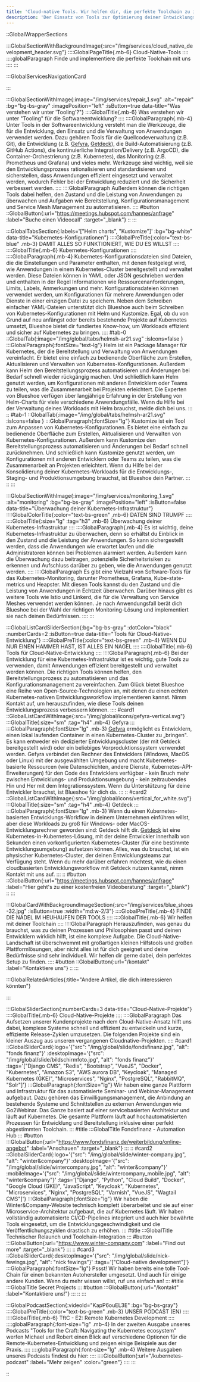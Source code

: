 ```yaml
---
title: 'Cloud-native Tools. Wir helfen dir, die perfekte Toolchain zu implementieren.'
description: 'Der Einsatz von Tools zur Optimierung deiner Entwicklungs - und Bereitstellungsprozesse ist essentiell. Wir helfen dir, die beste Lösung für dein Team zu finden.'
---
```


::GlobalWrapperSections

:::GlobalSectionWithBackgroundImage{:src="/img/services/cloud_native_development_header.svg"}
::::GlobalPageTitle{.mb-6}
Cloud-Native-Tools
::::
::::globalParagraph
Finde und implementiere die perfekte Toolchain mit uns
::::
:::

:::GlobalServicesNavigationCard

:::

:::GlobalSectionWithImage{:image="/img/services/repair_1.svg" :alt="repair" :bg="bg-bs-gray" :imagePosition="left" :isButton=true data-title="Was verstehen wir unter 'Tooling'?"}
::::GlobalTitle{.mb-6}
Was verstehen wir unter "Tooling" für die Softwareentwicklung?
::::
::::GlobalParagraph{.mb-4}
Unter Tools in der Softwareentwicklung versteht man die Werkzeuge, die für die Entwicklung, den Einsatz und die Verwaltung von Anwendungen verwendet werden. Dazu gehören Tools für die Quellcodeverwaltung (z.B. Git), die Entwicklung (z.B. <a href="https://gefyra.dev/" class="text-bs-blue hover:underline hover:decoration-bs-blue hover:decoration-solid" target="_blank">Gefyra</a>, <a href="https://getdeck.dev/" class="text-bs-blue hover:underline hover:decoration-bs-blue hover:decoration-solid" target="_blank">Getdeck</a>), die Build-Automatisierung (z.B. GitHub Actions), die kontinuierliche Integration/Delivery (z.B. ArgoCD), die Container-Orchestrierung (z.B. Kubernetes), das Monitoring (z.B. Prometheus und Grafana) und vieles mehr. Werkzeuge sind wichtig, weil sie den Entwicklungsprozess rationalisieren und standardisieren und sicherstellen, dass Anwendungen effizient eingesetzt und verwaltet werden, wodurch Fehler bei der Entwicklung reduziert und die Sicherheit verbessert werden.
::::
::::GlobalParagraph
Außerdem können die richtigen Tools dabei helfen, den Zustand und die Leistung von Anwendungen zu überwachen und Aufgaben wie Bereitstellung, Konfigurationsmanagement und Service Mesh Management zu automatisieren.
::::
#button
::GlobalButton{:url="https://meetings.hubspot.com/hannes/anfrage" :label="Buche einen Videocall" :target="_blank"}
::
:::

:::GlobalTabsSection{:labels='["Helm charts", "Kustomize"]' :bg="bg-white" data-title="Kubernetes-Konfigurationen"}
::::GlobalPreTitle{:color="text-bs-blue" .mb-3}
DAMIT ALLES SO FUNKTIONIERT, WIE DU ES WILLST
::::
::::GlobalTitle{.mb-6}
Kubernetes-Konfigurationen
::::
::::GlobalParagraph{.mb-4}
Kubernetes-Konfigurationsdateien sind Dateien, die die Einstellungen und Parameter enthalten, mit denen festgelegt wird, wie Anwendungen in einem Kubernetes-Cluster bereitgestellt und verwaltet werden. Diese Dateien können in YAML oder JSON geschrieben werden und enthalten in der Regel Informationen wie Ressourcenanforderungen, Limits, Labels, Anmerkungen und mehr. Konfigurationsdateien können verwendet werden, um Konfigurationen für mehrere Anwendungen oder Dienste in einer einzigen Datei zu speichern. Neben dem Schreiben einfacher YAML-Dateien unterstützt dich Blueshoe auch beim Schreiben von Kubernetes-Konfigurationen mit Helm und Kustomize. Egal, ob du von Grund auf neu anfängst oder bereits bestehende Projekte auf Kubernetes umsetzt, Blueshoe bietet dir fundiertes Know-how, um Workloads effizient und sicher auf Kubernetes zu bringen.
::::
#tab-0
::GlobalTab{:image="/img/global/tabs/helmsh-ar21.svg" :isIcons=false }
:::GlobalParagraph{:fontSize="text-lg"}
Helm ist ein Package Manager für Kubernetes, der die Bereitstellung und Verwaltung von Anwendungen vereinfacht. Er bietet eine einfach zu bedienende Oberfläche zum Erstellen, Aktualisieren und Verwalten von Kubernetes-Konfigurationen. Außerdem kann Helm den Bereitstellungsprozess automatisieren und Änderungen bei Bedarf schnell wieder rückgängig machen. Und schließlich kann Helm genutzt werden, um Konfigurationen mit anderen Entwicklern oder Teams zu teilen, was die Zusammenarbeit bei Projekten erleichtert. Die Experten von Blueshoe verfügen über langjährige Erfahrung in der Erstellung von Helm-Charts für viele verschiedene Anwendungsfälle. Wenn du Hilfe bei der Verwaltung deines Workloads mit Helm brauchst, melde dich bei uns.
:::
::
#tab-1
::GlobalTab{:image="/img/global/tabs/helmsh-ar21.svg" :isIcons=false }
:::GlobalParagraph{:fontSize="lg"}
Kustomize ist ein Tool zum Anpassen von Kubernetes-Konfigurationen. Es bietet eine einfach zu bedienende Oberfläche zum Erstellen, Aktualisieren und Verwalten von Kubernetes-Konfigurationen. Außerdem kann Kustomize den Bereitstellungsprozess automatisieren und Änderungen bei Bedarf schnell zurücknehmen. Und schließlich kann Kustomize genutzt werden, um Konfigurationen mit anderen Entwicklern oder Teams zu teilen, was die Zusammenarbeit an Projekten erleichtert. Wenn du Hilfe bei der Konsolidierung deiner Kubernetes-Workloads für die Entwicklungs-, Staging- und Produktionsumgebung brauchst, ist Blueshoe dein Partner.
:::
::
:::

:::GlobalSectionWithImage{:image="/img/services/monitoring_1.svg" :alt="monitoring" :bg="bg-bs-gray" :imagePosition="left" :isButton=false data-title="Überwachung deiner Kubernetes-Infrastruktur"}
::::GlobalColorTitle{:color="text-bs-green" .mb-6}
DATEN SIND TRUMPF
::::
::::GlobalTitle{:size="lg" :tag="h3" .mb-6}
Überwachung deiner Kubernetes-Infrastruktur
::::
::::GlobalParagraph{.mb-4}
Es ist wichtig, deine Kubernetes-Infrastruktur zu überwachen, denn so erhältst du Einblick in den Zustand und die Leistung der Anwendungen. So kann sichergestellt werden, dass die Anwendungen wie erwartet laufen und die Administratoren können bei Problemen alarmiert werden. Außerdem kann die Überwachung dazu beitragen, potenzielle Sicherheitsrisiken zu erkennen und Aufschluss darüber zu geben, wie die Anwendungen genutzt werden.
::::
::::GlobalParagraph
Es gibt eine Vielzahl von Software-Tools für das Kubernetes-Monitoring, darunter Prometheus, Grafana, Kube-state-metrics und Heapster. Mit diesen Tools kannst du den Zustand und die Leistung von Anwendungen in Echtzeit überwachen. Darüber hinaus gibt es weitere Tools wie Istio und Linkerd, die für die Verwaltung von Service Meshes verwendet werden können. Je nach Anwendungsfall berät dich Blueshoe bei der Wahl der richtigen Monitoring-Lösung und implementiert sie nach deinen Bedürfnissen.
::::
:::

:::GlobalListCardSliderSection{:bg="bg-bs-gray" :dotColor="black" :numberCards=2 :isButton=true data-title="Tools für Cloud-Native-Entwicklung"}
::::GlobalPreTitle{:color="text-bs-green" .mb-4}
WENN DU NUR EINEN HAMMER HAST, IST ALLES EIN NAGEL
::::
::::GlobalTitle{.mb-6}
Tools für Cloud-Native-Entwicklung
::::
::::GlobalParagraph{.mb-6}
Bei der Entwicklung für eine Kubernetes-Infrastruktur ist es wichtig, gute Tools zu verwenden, damit Anwendungen effizient bereitgestellt und verwaltet werden können. Die richtigen Tools können helfen, den Bereitstellungsprozess zu automatisieren und das Konfigurationsmanagement zu vereinfachen. Zum Glück bietet Blueshoe eine Reihe von Open-Source-Technologien an, mit denen du einen echten Kubernetes-nativen Entwicklungsworkflow implementieren kannst. Nimm Kontakt auf, um herauszufinden, wie diese Tools deinen Entwicklungsprozess verbessern können.
::::
#card1
::GlobalListCardWithImage{:src="/img/global/icons/gefyra-vertical.svg"}
:::GlobalTitle{:size="sm" :tag="h4" .mb-4}
Gefyra
:::
:::GlobalParagraph{:fontSize="lg" .mb-3}
<a href="https://gefyra.dev/" class="text-bs-blue hover:underline hover:decoration-bs-blue hover:decoration-solid" target="_blank">Gefyra</a> ermöglicht es Entwicklern, einen lokal laufenden Container in einen Kubernetes-Cluster zu „bringen". Es kann entweder ein dedizierter Entwicklungscluster (der mit Getdeck bereitgestellt wird) oder ein beliebiges Vorproduktionssystem verwendet werden. Gefyra verbindet den Rechner des Entwicklers (Windows, MacOS oder Linux) mit der ausgewählten Umgebung und macht Kubernetes-basierte Ressourcen (wie Datenschichten, andere Dienste, Kubernetes-API-Erweiterungen) für den Code des Entwicklers verfügbar - kein Bruch mehr zwischen Entwicklungs- und Produktionsumgebung - kein zeitraubendes Hin und Her mit dem Integrationssystem. Wenn du Unterstützung für deine Entwickler brauchst, ist Blueshoe für dich da.
:::
::
#card2
::GlobalListCardWithImage{:src="/img/global/icons/vertical_for_white.svg"}
:::GlobalTitle{:size="sm" :tag="h4" .mb-4}
Getdeck
:::
:::GlobalParagraph{:fontSize="lg" .mb-3}
Wenn du einen Kubernetes-basierten Entwicklungs-Workflow in deinem Unternehmen einführen willst, aber diese Workloads zu groß für Windows- oder MacOS-Entwicklungsrechner geworden sind: Getdeck hilft dir. <a href="https://getdeck.dev/" class="text-bs-blue hover:underline hover:decoration-bs-blue hover:decoration-solid" target="_blank">Getdeck</a> ist eine Kubernetes-in-Kubernetes-Lösung, mit der deine Entwickler innerhalb von Sekunden einen vorkonfigurierten Kubernetes-Cluster (für eine bestimmte Entwicklungsumgebung) aufsetzen können. Alles, was du brauchst, ist ein physischer Kubernetes-Cluster, der deinen Entwicklungsteams zur Verfügung steht. Wenn du mehr darüber erfahren möchtest, wie du einen cloudbasierten Entwicklungsworkflow mit Getdeck nutzen kannst, nimm Kontakt mit uns auf.
:::
::
#button
::GlobalButton{:url="https://meetings.hubspot.com/hannes/anfrage" :label="Hier geht's zu einer kostenfreien Videoberatung" :target="_blank"}
::
:::

:::GlobalCardWithBackgroundImageSection{:src="/img/services/blue_shoes-32.jpg" :isButton=true  :width="md:w-2/3"}
::::GlobalPreTitle{.mb-4}
FINDE DIE NADEL IM HEUHAUFEN DER TOOLS
::::
::::GlobalTitle{.mb-6}
Wir helfen mit deiner Toolchain
::::
::::GlobalParagraph
Herauszufinden, was genau du brauchst, was zu deinen Prozessen und Philosophien passt und deinen Entwicklern wirklich hilft, ist eine komplexe Aufgabe. Die Cloud-Native-Landschaft ist überschwemmt mit großartigen kleinen Hilfstools und großen Plattformlösungen, aber nicht alles ist für dich geeignet und deine Bedürfnisse sind sehr individuell. Wir helfen dir gerne dabei, dein perfektes Setup zu finden.
::::
#button
::GlobalButton{:url="/kontakt" :label="Kontaktiere uns"}
::
:::

:::GlobalRelatedArticles{:title="Andere Artikel, die dich interessieren könnten"}

:::

:::GlobalSliderSection{:numberCards=3 data-title="Cloud-Native-Projekte"}
::::GlobalTitle{.mb-6}
Cloud-Native-Projekte
::::
::::GlobalParagraph
Das Aufsetzen unserer Kundenprojekte nach dem Cloud-Native-Ansatz hilft uns dabei, komplexe Systeme schnell und effizient zu entwickeln und kurze, effiziente Release-Zyklen umzusetzen. Die folgenden Projekte sind ein kleiner Auszug aus unseren vergangenen Cloudnative-Projekten.
::::
#card1
::GlobalSliderCard{:logo='{"src": "/img/global/slide/fondsfinanz.jpg", "alt": "fonds finanz"}' :desktopImage='{"src": "/img/global/slide/bildschirmfoto.jpg", "alt": "fonds finanz"}' :tags='["Django CMS", "Redis", "Bootstrap", "VueJS", "Docker", "Kubernetes", "Amazon S3", "AWS aurora DB", "Keycloak", "Managed Kubernetes (GKE)", "Microservices", "Nginx", "PostgreSQL", "RabbitMQ", "Solr"]'}
:::GlobalParagraph{:fontSize="lg"}
Wir haben eine ganze Plattform und Infrastruktur für das automatisierte Seminar- und Webinar-Management aufgebaut. Dazu gehören das Einwilligungsmanagement, die Anbindung an bestehende Systeme und Schnittstellen zu externen Anwendungen wie Go2Webinar. Das Ganze basiert auf einer servicebasierten Architektur und läuft auf Kubernetes. Die gesamte Plattform läuft auf hochautomatisierten Prozessen für Entwicklung und Bereitstellung inklusive einer perfekt abgestimmten Toolchain.
:::
#title
:::GlobalTitle
Fondsfinanz - Automation Hub
:::
#button
:::GlobalButton{:url="https://www.fondsfinanz.de/weiterbildung/online-angebot" :label="Anschauen" :target="_blank"}
:::
::
#card2
::GlobalSliderCard{:logo='{"src": "/img/global/slide/winter-company.jpg", "alt": "winter&company"}' :desktopImage='{"src": "/img/global/slide/wintercompany.jpg", "alt": "winter&company"}' :mobileImage='{"src": "/img/global/slide/wintercompany_mobile.jpg", "alt": "winter&company"}' :tags='["Django", "Python", "Cloud Build", "Docker", "Google Cloud (GKE)", "JavaScript", "Keycloak", "Kubernetes", "Microservices", "Nginx", "PostgreSQL", "Varnish", "VueJS", "Wagtail CMS"]'}
:::GlobalParagraph{:fontSize="lg"}
Wir haben die Winter&Company-Website technisch komplett überarbeitet und sie auf einer Microservice-Architektur aufgebaut, die auf Kubernetes läuft. Wir haben vollständig automatisierte CI/CD-Pipelines integriert und auch hier bewährte Tools eingesetzt, um die Entwicklungsgeschwindigkeit und die Veröffentlichungszyklen drastisch zu erhöhen.
:::
#title
:::GlobalTitle
Technischer Relaunch und Toolchain-Integration
:::
#button
:::GlobalButton{:url="https://www.winter-company.com" :label="Find out more" :target="_blank"}
:::
::
#card3
::GlobalSliderCard{:desktopImage='{"src": "/img/global/slide/nick-fewings.jpg", "alt": "nick fewings"}' :tags='["Cloud-native development"]'}
:::GlobalParagraph{:fontSize="lg"}
Pssst! Wir haben bereits eine tolle Tool-Chain für einen bekannten Autohersteller umgesetzt. Und auch für einige andere Kunden. Wenn du mehr wissen willst, ruf uns einfach an!
:::
#title
:::GlobalTitle
Secret Projects
:::
#button
:::GlobalButton{:url="/kontakt" :label="Kontaktiere uns!"}
:::
::
:::

:::GlobalPodcastSection{:videoId="KapP6ouEL3E" :bg="bg-bs-gray"}
::::GlobalPreTitle{:color="text-bs-green" .mb-3}
UNSER PODCAST (EN)
::::
::::GlobalTitle{.mb-6}
TftC - E2: Remote Kubernetes Development
::::
::::globalParagraph{:font-size="lg" .mb-4}
In der zweiten Ausgabe unseres Podcasts "Tools for the Craft: Navigating the Kubernetes ecosystem" werfen Michael und Robert einen Blick auf verschiedene Optionen für die Remote-Kubernetes-Entwicklung und zeigen einige Beispiele aus der Praxis.
::::
::::globalParagraph{:font-size="lg" .mb-4}
Weitere Ausgaben unseres Podcasts findest du hier:
::::
::::GlobalButton{:url="/kubernetes-podcast" :label="Mehr zeigen" :color="green"}
::::
:::


::